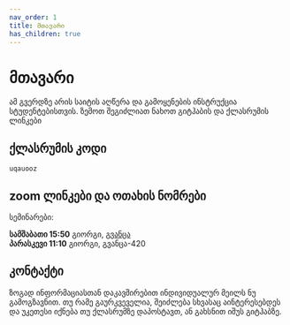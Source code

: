 ```yaml
---
nav_order: 1
title: მთავარი
has_children: true
---
```


# მთავარი

ამ გვერდზე არის საიტის აღწერა და გამოყენების ინსტრუქცია სტუდენტებისთვის.
ზემოთ შეგიძლიათ ნახოთ გიტჰაბის და ქლასრუმის ლინკები

## ქლასრუმის კოდი

`uqauooz`

## zoom ლინკები და ოთახის ნომრები

სემინარები:

**სამშაბათი 15:50** გიორგი, [გვანცა](https://zoom.us/j/2207384277)
<br/>
**პარასკევი 11:10** გიორგი, გვანცა-420

## კონტაქტი

ზოგად ინფორმაციასთან დაკავშირებით ინდივიდუალურ მეილს ნუ გამოგზავნით. თუ რამე გაურკვეველია, შეიძლება სხვასაც აინტერესებდეს და უკეთესი იქნება თუ ქლასრუმზე დაპოსტავთ, ან გახსნით იშუს გიტჰაბზე.
